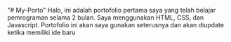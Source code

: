 "# My-Porto" 
Halo, ini adalah portofolio pertama saya yang telah belajar pemrograman selama 2 bulan. 
Saya menggunakan HTML, CSS, dan Javascript.
Portofolio ini akan saya gunakan seterusnya dan akan diupdate ketika memiliki ide baru
